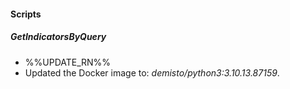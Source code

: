 
#### Scripts

##### GetIndicatorsByQuery

- %%UPDATE_RN%%
- Updated the Docker image to: *demisto/python3:3.10.13.87159*.
